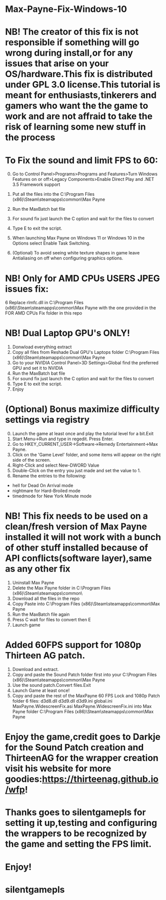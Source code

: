 # Max-Payne-Fix-Windows-10
# NB! The creator of this fix is not responsible if something will go wrong during install,or for any issues that arise on your OS/hardware.This fix is distributed under GPL 3.0 license.This tutorial is meant for enthusiasts,tinkerers and gamers who want the the game to work and are not affraid to take the risk of learning some new stuff in the process

# To Fix the sound and limit FPS to 60:

0. Go to Control Panel>Programs>Programs and Features>Turn Windows Features on or off>Legacy Components>Enable Direct Play and .NET 3.5 Framework support

1. Put all the files into the C:\Program Files (x86)\Steam\steamapps\common\Max Payne

2. Run the MaxBatch bat file

3. For sound fix just launch the C option and wait for the files to convert

4. Type E to exit the script.

5. When launching Max Payne on Windows 11 or Windows 10 in the Options select Enable Task Switching.

6. (Optional) To avoid seeing white texture shapes in game leave Antialiasing on off when configuring graphics options.

# NB! Only for AMD CPUs USERS JPEG issues fix:
6 Replace rlmfc.dll in C:\Program Files (x86)\Steam\steamapps\common\Max Payne with the one provided in the FOR AMD CPUs Fix folder in this repo

# NB! Dual Laptop GPU's ONLY!
1. Donwload everything extract
2. Copy all files from Reshade Dual GPU's Laptops folder C:\Program Files (x86)\Steam\steamapps\common\Max Payne 
3. Go to your NVIDIA Control Panel>3D Settings>Global find the preferred GPU and set it to NVIDIA
4. Run the MaxBatch bat file
5. For sound fix just launch the C option and wait for the files to convert
6. Type E to exit the script.
7. Enjoy

# (Optional) Bonus maximize difficulty settings via registry
0. Launch the game at least once and play the tutorial level for a bit.Exit
1. Start Menu->Run and type in regedit. Press Enter. 
2. Go to HKEY_CURRENT_USER->Software->Remedy Entertainment->Max Payne. 
3. Click on the 'Game Level' folder, and some items will appear on the right side of the screen. 
4. Right-Click and select New-DWORD Value 
5. Double-Click on the entry you just made and set the value to 1. 
6. Rename the entries to the following:
* hell for Dead On Arrival mode
* nightmare for Hard-Broiled mode
* timedmode for New York Minute mode

# NB! This fix needs to be used on a clean/fresh version of Max Payne installed it will not work with a bunch of other stuff installed because of API conflicts(software layer),same as any other fix
1. Uninstall Max Payne
2. Delete the Max Payne folder in C:\Program Files (x86)\Steam\steamapps\common\
3. Download all the files in the repo
4. Copy Paste into C:\Program Files (x86)\Steam\steamapps\common\Max Payne
4. Run the MaxBatch file again
5. Press C wait for files to convert then E
6. Launch game

# Added 60FPS support for 1080p Thirteen AG patch.
1. Download and extract. 
2. Copy and paste the Sound Patch folder first into your C:\Program Files (x86)\Steam\steamapps\common\Max Payne
3. Use the sound patch.Convert files.Exit
4. Launch Game at least once!
5. Copy and paste the rest of the MaxPayne 60 FPS Lock and 1080p Patch folder 6 files: d3d8.dll d3d9.dll d3d9.ini global.ini MaxPayne.WidescreenFix.asi MaxPayne.WidescreenFix.ini into Max Payne folder C:\Program Files (x86)\Steam\steamapps\common\Max Payne

# Enjoy the game,credit goes to Darkje for the Sound Patch creation and ThirteenAG for the wrapper creation visit his website for more goodies:https://thirteenag.github.io/wfp!
# Thanks goes to silentgamepls for setting it up,testing and configuring the wrappers to be recognized by the game and setting the FPS limit.
# Enjoy!
# silentgamepls
